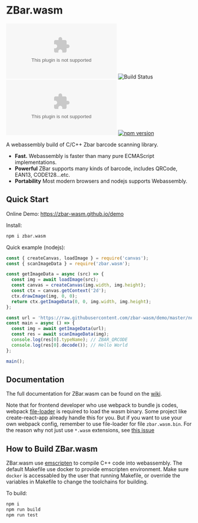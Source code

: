 # ZBar.wasm

[![GitHub](https://img.shields.io/github/license/samsam2310/zbar.wasm)](https://github.com/samsam2310/zbar.wasm/blob/master/LICENSE)
![Build Status](https://github.com/samsam2310/zbar.wasm/actions/workflows/main.yml/badge.svg)
[![Codecov](https://img.shields.io/codecov/c/github/samsam2310/zbar.wasm)](https://codecov.io/github/samsam2310/zbar.wasm)
[![npm version](https://badge.fury.io/js/zbar.wasm.svg)](https://www.npmjs.com/package/zbar.wasm)

A webassembly build of C/C++ Zbar barcode scanning library.

* **Fast.** Webassembly is faster than many pure ECMAScript implementations.
* **Powerful** ZBar supports many kinds of barcode, includes QRCode, EAN13, CODE128...etc.
* **Portability** Most modern browsers and nodejs supports Webassembly.


## Quick Start

Online Demo: https://zbar-wasm.github.io/demo

Install:
``` bash
npm i zbar.wasm
```

Quick example (nodejs):

``` javascript
const { createCanvas, loadImage } = require('canvas');
const { scanImageData } = require('zbar.wasm');

const getImageData = async (src) => {
  const img = await loadImage(src);
  const canvas = createCanvas(img.width, img.height);
  const ctx = canvas.getContext('2d');
  ctx.drawImage(img, 0, 0);
  return ctx.getImageData(0, 0, img.width, img.height);
};

const url = 'https://raw.githubusercontent.com/zbar-wasm/demo/master/node/test.png';
const main = async () => {
  const img = await getImageData(url);
  const res = await scanImageData(img);
  console.log(res[0].typeName); // ZBAR_QRCODE
  console.log(res[0].decode()); // Hello World
};

main();
```


## Documentation

The full documentation for ZBar.wasm can be found on the [wiki](https://github.com/samsam2310/zbar.wasm/wiki).

Note that for frontend developer who use webpack to bundle js codes, webpack [file-loader](https://webpack.js.org/loaders/file-loader/) is required to load the wasm binary.
Some project like create-react-app already handle this for you. But if you want to use your own webpack config, remember to use file-loader for file `zbar.wasm.bin`.
For the reason why not just use `*.wasm` extensions, see [this issue](https://github.com/webpack/webpack/issues/6725)


## How to Build ZBar.wasm

ZBar.wasm use [emscripten](https://emscripten.org/) to compile C++ code into webassembly.
The default Makefile use docker to provide emscripten environment.
Make sure `docker` is accessabled by the user that running Makefile, or override the variables in Makefile to change the toolchains for building.

To build:
``` bash
npm i
npm run build
npm run test
```

